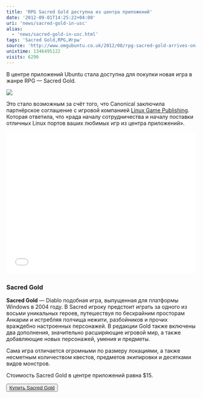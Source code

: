 ```yaml
---
title: 'RPG Sacred Gold доступна из центра приложений'
date: '2012-09-01T14:25:22+04:00'
uri: 'news/sacred-gold-in-usc'
alias: 
  - 'news/sacred-gold-in-usc.html'
tags: 'Sacred Gold,RPG,Игры'
source: 'http://www.omgubuntu.co.uk/2012/08/rpg-sacred-gold-arrives-on-ubuntu'
unixtime: 1346495122
visits: 6296
---
```

В центре приложений Ubuntu стала доступна для покупки новая игра в жанре RPG — Sacred Gold.

[![](img/2012/09/01/14-00/sacred-7905369948-o.jpg)](img/2012/09/01/14-00/sacred-7905369948-o.jpg)

Это стало возможным за счёт того, что Canonical заключила партнёрское соглашение с игровой компанией [Linux Game Publishing](http://www.linuxgamepublishing.com/). Которая ответила, что «рада началу сотрудничества и началу поставки отличных Linux портов ваших любимых игр из центра приложений».

<iframe src="//www.youtube.com/embed/yZ9LY_LVqWU" frameborder="0" width="500" height="375"></iframe> 

### Sacred Gold

**Sacred Gold** — Diablo подобная игра, выпущенная для платформы Windows в 2004 году. В Sacred игроку предстоит играть за одного из восьми уникальных героев, путешествуя по бескрайним просторам Анкарии и истребляя полчища нежити, разбойников и прочих враждебно настроенных персонажей. В редакции Gold также включены два дополнения, значительно расширяющие игровой мир, а также добавляющие новых персонажей, умения и предметы.

Сама игра отличается огромными по размеру локациями, а также несметным количеством квестов, предметов экипировки и десятками видов монстров.

Стоимость Sacred Gold в центре приложений равна $15.

<button>[Купить Sacred Gold](https://apps.ubuntu.com/cat/applications/sacred-gold/)</button>
